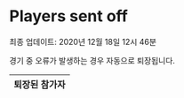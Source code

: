 # Players sent off
최종 업데이트: 2020년 12월 18일 12시 46분


경기 중 오류가 발생하는 경우 자동으로 퇴장됩니다.


| 퇴장된 참가자 |
|:---:|